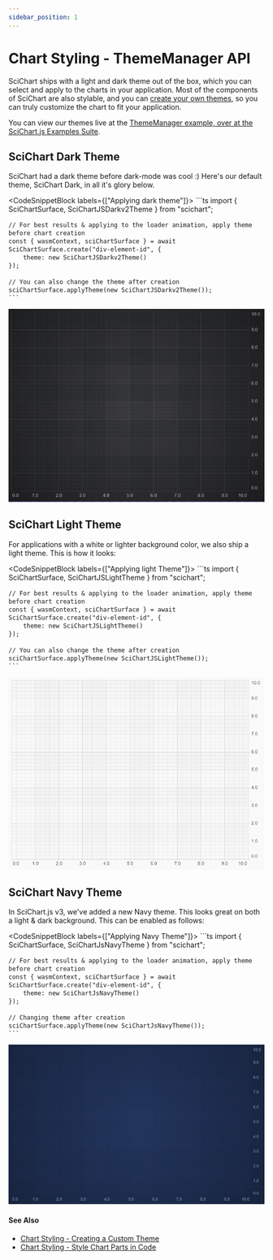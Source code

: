 ```yaml
---
sidebar_position: 1
---
```


# Chart Styling - ThemeManager API

SciChart ships with a light and dark theme out of the box, which you can select and apply to the charts in your application. Most of the components of SciChart are also stylable, and you can [create your own themes](/2d-charts/styling-and-theming/creating-custom-theme), so you can truly customize the chart to fit your application.

You can view our themes live at the [ThemeManager example, over at the SciChart.js Examples Suite](https://www.scichart.com/demo/javascript-chart-themes).

SciChart Dark Theme
-------------------

SciChart had a dark theme before dark-mode was cool :) Here's our default theme, SciChart Dark, in all it's glory below.

<CodeSnippetBlock labels={["Applying dark theme"]}>
    ```ts
    import { SciChartSurface, SciChartJSDarkv2Theme } from "scichart";

    // For best results & applying to the loader animation, apply theme before chart creation
    const { wasmContext, sciChartSurface } = await SciChartSurface.create("div-element-id", { 
        theme: new SciChartJSDarkv2Theme() 
    });

    // You can also change the theme after creation
    sciChartSurface.applyTheme(new SciChartJSDarkv2Theme());
    ```
</CodeSnippetBlock>

![](img/1.png)

SciChart Light Theme
--------------------

For applications with a white or lighter background color, we also ship a light theme. This is how it looks:

<CodeSnippetBlock labels={["Applying light Theme"]}>
    ```ts
    import { SciChartSurface, SciChartJSLightTheme } from "scichart";

    // For best results & applying to the loader animation, apply theme before chart creation
    const { wasmContext, sciChartSurface } = await SciChartSurface.create("div-element-id", { 
        theme: new SciChartJSLightTheme() 
    });

    // You can also change the theme after creation
    sciChartSurface.applyTheme(new SciChartJSLightTheme());
    ```
</CodeSnippetBlock>

![](img/2.png)

SciChart Navy Theme
-------------------

In SciChart.js v3, we've added a new Navy theme. This looks great on both a light & dark background. This can be enabled as follows:

<CodeSnippetBlock labels={["Applying Navy Theme"]}>
    ```ts
    import { SciChartSurface, SciChartJsNavyTheme } from "scichart";

    // For best results & applying to the loader animation, apply theme before chart creation
    const { wasmContext, sciChartSurface } = await SciChartSurface.create("div-element-id", { 
        theme: new SciChartJsNavyTheme() 
    });

    // Changing theme after creation
    sciChartSurface.applyTheme(new SciChartJsNavyTheme());
    ```
</CodeSnippetBlock>

![](img/3.png)

#### See Also

* [Chart Styling - Creating a Custom Theme](/2d-charts/styling-and-theming/creating-custom-theme)
* [Chart Styling - Style Chart Parts in Code](/2d-charts/styling-and-theming/style-chart-parts-in-code)
